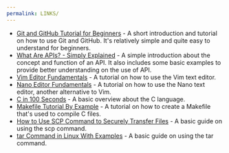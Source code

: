 ```yaml
---
permalink: LINKS/
---
```


+ [Git and GitHub Tutorial for Beginners](https://youtu.be/tRZGeaHPoaw?si=pOxzAItH0Upa3yN1) - A short introduction and tutorial on how to use Git and GitHub. It's relatively simple and quite easy to understand for beginners.
+ [What Are APIs? - Simply Explained](https://youtu.be/OVvTv9Hy91Q?si=-PUoeE7ibQSm8vqh) - A simple introduction about the concept and function of an API. It also includes some basic examples to provide better understanding on the use of API.
+ [Vim Editor Fundamentals](https://youtu.be/XguBRi4TDNc?si=vWRxvBttGAZIbsAA) - A tutorial on how to use the Vim text editor.
+ [Nano Editor Fundamentals](https://youtu.be/gyKiDczLIZ4?si=MdL9a_pT-biXJXTc) - A tutorial on how to use the Nano text editor, another alternative to Vim.
+ [C in 100 Seconds](https://youtu.be/U3aXWizDbQ4?si=CawZ-j7eQ5h9zyEo) - A basic overview about the C language.
+ [Makefile Tutorial By Example](https://makefiletutorial.com/) - A tutorial on how to create a Makefile that's used to compile C files.
+ [How to Use SCP Command to Securely Transfer Files](https://linuxize.com/post/how-to-use-scp-command-to-securely-transfer-files/) - A basic guide on using the scp command.
+ [tar Command in Linux With Examples](https://phoenixnap.com/kb/tar-command-in-linux) - A basic guide on using the tar command.
